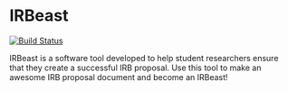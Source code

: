 # IRBeast

[![Build Status](https://api.travis-ci.org/GatorEducator/IRBeast.svg?branch=master)](https://travis-ci.org/GatorEducator/IRBeast)

IRBeast is a software tool developed to help student researchers ensure that they create a successful IRB proposal.
Use this tool to make an awesome IRB proposal document and become an IRBeast!
